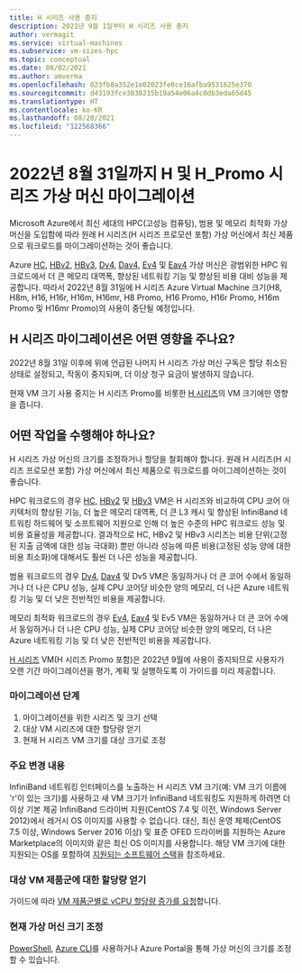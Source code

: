 ```yaml
---
title: H 시리즈 사용 중지
description: 2021년 9월 1일부터 H 시리즈 사용 중지
author: vermagit
ms.service: virtual-machines
ms.subservice: vm-sizes-hpc
ms.topic: conceptual
ms.date: 08/02/2021
ms.author: amverma
ms.openlocfilehash: 023fb8a352e1e02023fe0ce16afba9531625e370
ms.sourcegitcommit: d43193fce3838215b19a54e06a4c0db3eda65d45
ms.translationtype: HT
ms.contentlocale: ko-KR
ms.lasthandoff: 08/20/2021
ms.locfileid: "122568366"
---
```

# <a name="migrate-your-h-and-h_promo-series-virtual-machines-by-august-31-2022"></a>2022년 8월 31일까지 H 및 H_Promo 시리즈 가상 머신 마이그레이션
Microsoft Azure에서 최신 세대의 HPC(고성능 컴퓨팅), 범용 및 메모리 최적화 가상 머신을 도입함에 따라 원래 H 시리즈(H 시리즈 프로모션 포함) 가상 머신에서 최신 제품으로 워크로드를 마이그레이션하는 것이 좋습니다.

Azure [HC](hc-series.md), [HBv2](hbv2-series.md), [HBv3](hbv3-series.md), [Dv4](dv4-dsv4-series.md), [Dav4](dav4-dasv4-series.md), [Ev4](ev4-esv4-series.md) 및 [Eav4](eav4-easv4-series.md) 가상 머신은 광범위한 HPC 워크로드에서 더 큰 메모리 대역폭, 향상된 네트워킹 기능 및 향상된 비용 대비 성능을 제공합니다. 따라서 2022년 8월 31일에 H 시리즈 Azure Virtual Machine 크기(H8, H8m, H16, H16r, H16m, H16mr, H8 Promo, H16 Promo, H16r Promo, H16m Promo 및 H16mr Promo)의 사용이 중단될 예정입니다.

## <a name="how-does-the-h-series-migration-affect-me"></a>H 시리즈 마이그레이션은 어떤 영향을 주나요?  

2022년 8월 31일 이후에 위에 언급된 나머지 H 시리즈 가상 머신 구독은 할당 취소된 상태로 설정되고, 작동이 중지되며, 더 이상 청구 요금이 발생하지 않습니다. 

현재 VM 크기 사용 중지는 H 시리즈 Promo를 비롯한 [H 시리즈](h-series.md)의 VM 크기에만 영향을 줍니다. 

## <a name="what-actions-should-i-take"></a>어떤 작업을 수행해야 하나요?  

H 시리즈 가상 머신의 크기를 조정하거나 할당을 철회해야 합니다. 원래 H 시리즈(H 시리즈 프로모션 포함) 가상 머신에서 최신 제품으로 워크로드를 마이그레이션하는 것이 좋습니다.

HPC 워크로드의 경우 [HC](hc-series.md), [HBv2](hbv2-series.md) 및 [HBv3](hbv3-series.md) VM은 H 시리즈와 비교하여 CPU 코어 아키텍처의 향상된 기능, 더 높은 메모리 대역폭, 더 큰 L3 캐시 및 향상된 InfiniBand 네트워킹 하드웨어 및 소프트웨어 지원으로 인해 더 높은 수준의 HPC 워크로드 성능 및 비용 효율성을 제공합니다. 결과적으로 HC, HBv2 및 HBv3 시리즈는 비용 단위(고정된 지출 금액에 대한 성능 극대화) 뿐만 아니라 성능에 따른 비용(고정된 성능 양에 대한 비용 최소화)에 대해서도 훨씬 더 나은 성능을 제공합니다. 

범용 워크로드의 경우 [Dv4](dv4-dsv4-series.md), [Dav4](dav4-dasv4-series.md) 및 Dv5 VM은 동일하거나 더 큰 코어 수에서 동일하거나 더 나은 CPU 성능, 실제 CPU 코어당 비슷한 양의 메모리, 더 나은 Azure 네트워킹 기능 및 더 낮은 전반적인 비용을 제공합니다. 

메모리 최적화 워크로드의 경우 [Ev4](ev4-esv4-series.md), [Eav4](eav4-easv4-series.md) 및 Ev5 VM은 동일하거나 더 큰 코어 수에서 동일하거나 더 나은 CPU 성능, 실제 CPU 코어당 비슷한 양의 메모리, 더 나은 Azure 네트워킹 기능 및 더 낮은 전반적인 비용을 제공합니다. 

[H 시리즈](h-series.md) VM(H 시리즈 Promo 포함)은 2022년 9월에 사용이 중지되므로 사용자가 오랜 기간 마이그레이션을 평가, 계획 및 실행하도록 이 가이드를 미리 제공합니다. 


### <a name="migration-steps"></a>마이그레이션 단계 
1. 마이그레이션을 위한 시리즈 및 크기 선택 
2. 대상 VM 시리즈에 대한 할당량 얻기 
3. 현재 H 시리즈 VM 크기를 대상 크기로 조정 


### <a name="breaking-changes"></a>주요 변경 내용 
InfiniBand 네트워킹 인터페이스를 노출하는 H 시리즈 VM 크기(예: VM 크기 이름에 'r'이 있는 크기)를 사용하고 새 VM 크기가 InfiniBand 네트워킹도 지원하게 하려면 더 이상 기본 제공 InfiniBand 드라이버 지원(CentOS 7.4 및 이전, Windows Server 2012)에서 레거시 OS 이미지를 사용할 수 없습니다. 대신, 최신 운영 체제(CentOS 7.5 이상, Windows Server 2016 이상) 및 표준 OFED 드라이버를 지원하는 Azure Marketplace의 이미지와 같은 최신 OS 이미지를 사용합니다. 해당 VM 크기에 대한 지원되는 OS를 포함하여 [지원되는 소프트웨어 스택](hbv3-series.md#get-started)을 참조하세요. 


### <a name="get-quota-for-the-target-vm-family"></a>대상 VM 제품군에 대한 할당량 얻기 

가이드에 따라 [VM 제품군별로 vCPU 할당량 증가를 요청](../azure-portal/supportability/per-vm-quota-requests.md)합니다.


### <a name="resize-the-current-virtual-machine"></a>현재 가상 머신 크기 조정
[PowerShell](./windows/resize-vm.md), [Azure CLI](./linux/change-vm-size.md)를 사용하거나 Azure Portal을 통해 가상 머신의 크기를 조정할 수 있습니다.

